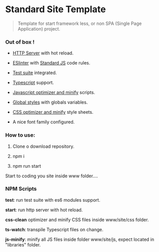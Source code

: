 # Standard Site Template

> Template for start framework less, or non SPA (Single Page Application) project.

### Out of box !

- [HTTP Server](https://github.com/lukejacksonn/servor#readme) with hot reload.

- [ESlinter](https://eslint.org/) with [Standard JS](https://standardjs.com/readme-en.html) code rules.

- [Test suite](https://jestjs.io/) integrated.

- [Typescript](https://www.typescriptlang.org/) support.

- [Javascript optimizer and minify](https://github.com/mishoo/UglifyJS#readme) scripts.

- [Global styles](https://github.com/galiprandi/standard-site-template/blob/master/www/site/css/global.css) with globals variables.

- [CSS optimizer and minify](https://github.com/jakubpawlowicz/clean-css-cli#install) style sheets.

- A nice font family configured. 

### How to use:

1. Clone o download repository.

2. npm i

3. npm run start

Start to coding you site inside www folder....

### NPM Scripts

**test**: run test suite with es6 modules support.

**start**: run http server with hot reload.

**css-clean** optimizer and minify CSS files inside www/site/css folder.

**ts-watch**: transpile Typescript files on change.

**js-minify**: minify all JS files inside folder www/site/js, expect located in "libraries" folder.

